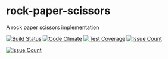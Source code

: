 rock-paper-scissors
===================

A rock paper scissors implementation

[![Build Status](https://travis-ci.org/modernmaster/rock-paper-scissors.svg?branch=master)][travis]
[![Code Climate](https://codeclimate.com/github/modernmaster/rock-paper-scissors/badges/gpa.svg)][codeclimate]
[![Test Coverage](https://codeclimate.com/github/modernmaster/rock-paper-scissors/badges/coverage.svg)][coverage]
[![Issue Count](https://codeclimate.com/github/modernmaster/rock-paper-scissors/badges/issue_count.svg)][issues]

[travis]: http://travis-ci.org/modernmaster/rock-paper-scissors
[codeclimate]: https://codeclimate.com/github/modernmaster/rock-paper-scissors
[coverage]: https://codeclimate.com/github/modernmaster/rock-paper-scissors/coverage
[issues]: https://codeclimate.com/github/modernmaster/rock-paper-scissors



[![Issue Count](https://codeclimate.com/github/modernmaster/rock-paper-scissors/badges/issue_count.svg)](https://codeclimate.com/github/modernmaster/rock-paper-scissors)
